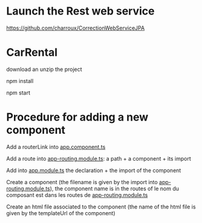 # Launch the Rest web service

https://github.com/charroux/CorrectionWebServiceJPA

# CarRental

download an unzip the project

npm install

npm start


# Procedure for adding a new component

Add a routerLink into <a href="https://github.com/charroux/CarRental/blob/master/src/app/app.component.ts">app.component.ts</a>

Add a route into <a href="https://github.com/charroux/CarRental/blob/master/src/app/app-routing.module.ts">app-routing.module.ts</a>: a path + a component + its import

Add into <a href="https://github.com/charroux/CarRental/blob/master/src/app/app.module.ts">app.module.ts</a> the declaration + the import of the component

Create a component (the filename is given by the import into <a href="https://github.com/charroux/CarRental/blob/master/src/app/app-routing.module.ts">app-routing.module.ts</a>), the component name is in the routes of le  nom du composant est dans les routes de <a href="https://github.com/charroux/CarRental/blob/master/src/app/app-routing.module.ts">app-routing.module.ts</a>

Create an html file associated to the component (the name of the html file is given by the templateUrl of the component)